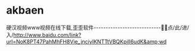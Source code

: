 # akbaen
硬汉视频www视频在线下载,歪歪软件----------------------------🐪🐪点/此/进/入/http://www.baidu.com/link?url=NoK8PT47PahMhFH8Vie_jnciyIKNTTtVBQKpill6udK&amp;wd
